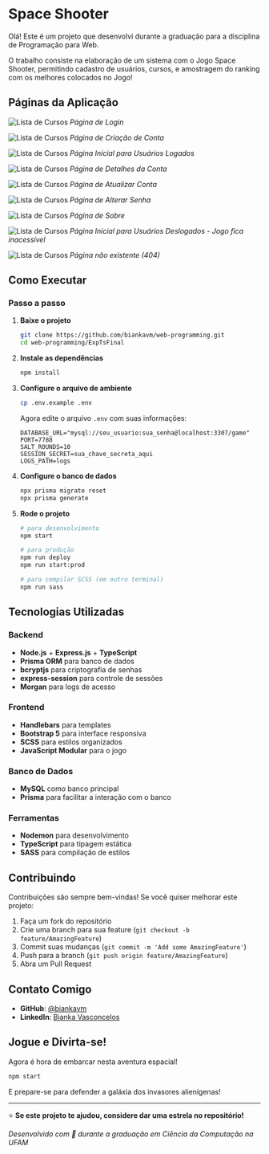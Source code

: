 # Space Shooter

Olá! Este é um projeto que desenvolvi durante a graduação para a disciplina de Programação para Web.

O trabalho consiste na elaboração de um sistema com o Jogo Space Shooter, permitindo cadastro de usuários, cursos, e amostragem do ranking com os melhores colocados no Jogo!

## Páginas da Aplicação

![Lista de Cursos](screenshots/pages/login.png)
_Página de Login_

![Lista de Cursos](screenshots/pages/unlogged/createAccount.png)
_Página de Criação de Conta_

![Lista de Cursos](screenshots/pages/logged/home.png)
_Página Inicial para Usuários Logados_

![Lista de Cursos](screenshots/pages/logged/accountDetails.png)
_Página de Detalhes da Conta_

![Lista de Cursos](screenshots/pages/logged/accountUpdate.png)
_Página de Atualizar Conta_

![Lista de Cursos](screenshots/pages/logged/changePassword.png)
_Página de Alterar Senha_

![Lista de Cursos](screenshots/pages/about.png)
_Página de Sobre_

![Lista de Cursos](screenshots/pages/unlogged/home.png)
_Página Inicial para Usuários Deslogados - Jogo fica inacessível_

![Lista de Cursos](screenshots/pages/404.png)
_Página não existente (404)_

## Como Executar

### Passo a passo

1. **Baixe o projeto**

   ```bash
   git clone https://github.com/biankavm/web-programming.git
   cd web-programming/ExpTsFinal
   ```

2. **Instale as dependências**

   ```bash
   npm install
   ```

3. **Configure o arquivo de ambiente**

   ```bash
   cp .env.example .env
   ```

   Agora edite o arquivo `.env` com suas informações:

   ```env
   DATABASE_URL="mysql://seu_usuario:sua_senha@localhost:3307/game"
   PORT=7788
   SALT_ROUNDS=10
   SESSION_SECRET=sua_chave_secreta_aqui
   LOGS_PATH=logs
   ```

4. **Configure o banco de dados**

   ```bash
   npx prisma migrate reset
   npx prisma generate
   ```

5. **Rode o projeto**

   ```bash
   # para desenvolvimento
   npm start

   # para produção
   npm run deploy
   npm run start:prod

   # para compilar SCSS (em outro terminal)
   npm run sass
   ```

## Tecnologias Utilizadas

### **Backend**

- **Node.js** + **Express.js** + **TypeScript**
- **Prisma ORM** para banco de dados
- **bcryptjs** para criptografia de senhas
- **express-session** para controle de sessões
- **Morgan** para logs de acesso

### **Frontend**

- **Handlebars** para templates
- **Bootstrap 5** para interface responsiva
- **SCSS** para estilos organizados
- **JavaScript Modular** para o jogo

### **Banco de Dados**

- **MySQL** como banco principal
- **Prisma** para facilitar a interação com o banco

### **Ferramentas**

- **Nodemon** para desenvolvimento
- **TypeScript** para tipagem estática
- **SASS** para compilação de estilos

## Contribuindo

Contribuições são sempre bem-vindas! Se você quiser melhorar este projeto:

1. Faça um fork do repositório
2. Crie uma branch para sua feature (`git checkout -b feature/AmazingFeature`)
3. Commit suas mudanças (`git commit -m 'Add some AmazingFeature'`)
4. Push para a branch (`git push origin feature/AmazingFeature`)
5. Abra um Pull Request

## Contato Comigo

- **GitHub**: [@biankavm](https://github.com/biankavm)
- **LinkedIn**: [Bianka Vasconcelos](https://www.linkedin.com/in/biankavm/)

## Jogue e Divirta-se!

Agora é hora de embarcar nesta aventura espacial!

```bash
npm start
```

E prepare-se para defender a galáxia dos invasores alienígenas!

---

⭐ **Se este projeto te ajudou, considere dar uma estrela no repositório!**

_Desenvolvido com 💜 durante a graduação em Ciência da Computação na UFAM_
